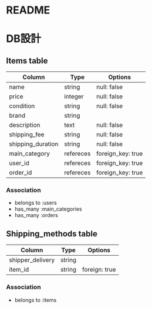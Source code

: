 # README


# DB設計
 ## Items table
 |Column|Type|Options|
 |---|---|---|
 |name|string|null: false|
 |price|integer|null: false|
 |condition|string|null: false|
 |brand|string|
 |description|text|null: false|
 |shipping_fee|string|null: false|
 |shipping_duration|string|null: false|
 |main_category|refereces|foreign_key: true|
 |user_id|refereces|foreign_key: true|
 |order_id|refereces|foreign_key: true|
 
 ### Association
 - belongs to :users
 - has_many :main_categories
 - has_many :orders

 ## Shipping_methods table
 |Column|Type|Options|
 |---|---|---|
 |shipper_delivery|string|
 |item_id|string|foreign: true|

 ### Association
 - belongs to :items
 

